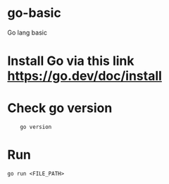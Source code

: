 # go-basic
Go lang basic

# Install Go via this link https://go.dev/doc/install
# Check go version
```
    go version
```
# Run
```
go run <FILE_PATH>
```
